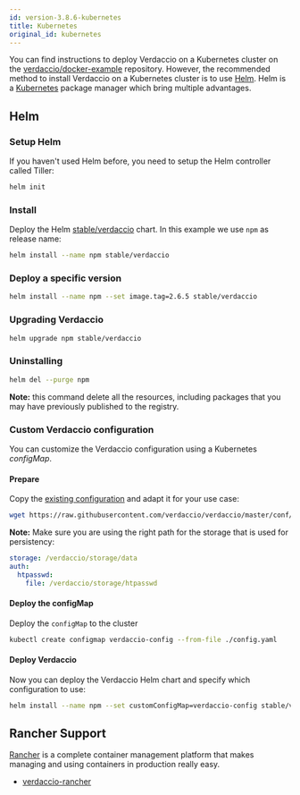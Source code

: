 ```yaml
---
id: version-3.8.6-kubernetes
title: Kubernetes
original_id: kubernetes
---
```


 You can find instructions to deploy Verdaccio on a Kubernetes cluster on the [verdaccio/docker-example](https://github.com/verdaccio/docker-examples/tree/master/kubernetes-example) repository. However, the recommended method to install Verdaccio on a Kubernetes cluster is to use [Helm](https://helm.sh). Helm is a [Kubernetes](https://kubernetes.io) package manager which bring multiple advantages.

## Helm

### Setup Helm

If you haven't used Helm before, you need to setup the Helm controller called Tiller:

```bash
helm init
```

### Install

Deploy the Helm [stable/verdaccio](https://github.com/kubernetes/charts/tree/master/stable/verdaccio) chart. In this example we use `npm` as release name:

```bash
helm install --name npm stable/verdaccio
```

### Deploy a specific version

```bash
helm install --name npm --set image.tag=2.6.5 stable/verdaccio
```

### Upgrading Verdaccio

```bash
helm upgrade npm stable/verdaccio
```

### Uninstalling

```bash
helm del --purge npm
```

**Note:** this command delete all the resources, including packages that you may have previously published to the registry.

### Custom Verdaccio configuration

You can customize the Verdaccio configuration using a Kubernetes *configMap*.

#### Prepare

Copy the [existing configuration](https://github.com/verdaccio/verdaccio/blob/master/conf/full.yaml) and adapt it for your use case:

```bash
wget https://raw.githubusercontent.com/verdaccio/verdaccio/master/conf/full.yaml -O config.yaml
```

**Note:** Make sure you are using the right path for the storage that is used for persistency:

```yaml
storage: /verdaccio/storage/data
auth:
  htpasswd:
    file: /verdaccio/storage/htpasswd
```

#### Deploy the configMap

Deploy the `configMap` to the cluster

```bash
kubectl create configmap verdaccio-config --from-file ./config.yaml
```

#### Deploy Verdaccio

Now you can deploy the Verdaccio Helm chart and specify which configuration to use:

```bash
helm install --name npm --set customConfigMap=verdaccio-config stable/verdaccio
```

## Rancher Support

[Rancher](http://rancher.com/) is a complete container management platform that makes managing and using containers in production really easy.

* [verdaccio-rancher](https://github.com/lgaticaq/verdaccio-rancher)
